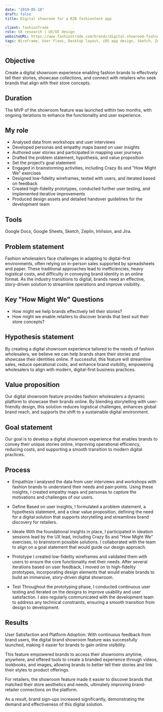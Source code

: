 ```yaml
---
date: "2019-05-18"
draft: false
title: Digital showroom for a B2B fashiontech app

client: fashionTrade
role: UX research | UX/UI design
websiteURL: https://www.fashiontrade.com/brands/digital-showroom-fashion/
tags: Wireframe, User flows, Desktop layout, iOS app design, Sketch, Zeplin, InVision
---
```


## Objective
Create a digital showroom experience enabling fashion brands to effectively tell their stories, showcase collections, and connect with retailers who seek brands that align with their store concepts.

## Duration
The MVP of the showroom feature was launched within two months, with ongoing iterations to enhance the functionality and user experience.

## My role
- Analysed data from workshops and user interviews
- Developed personas and empathy maps based on user insights
- Authored user stories and participated in mapping user journeys
- Drafted the problem statement, hypothesis, and value proposition
- Set the project’s goal statement
- Engaged in brainstorming activities, including Crazy 8s and "How Might We" exercises
- Designed low-fidelity wireframes, tested with users, and iterated based on feedback
- Created high-fidelity prototypes, conducted further user testing, and implemented iterative improvements
- Produced design assets and detailed handover guidelines for the development team

## Tools
Google Docs, Google Sheets, Sketch, Zeplin, InVision, and Jira.

## Problem statement
Fashion wholesalers face challenges in adapting to digital-first environments, often relying on in-person sales supported by spreadsheets and paper. These traditional approaches lead to inefficiencies, heavy logistical costs, and difficulty in conveying brand identity in an online format. As the industry transitions to digital, brands need an effective, story-driven solution to streamline operations and improve visibility.

## Key "How Might We" Questions

- How might we help brands effectively tell their stories?
- How might we enable retailers to discover brands that best suit their store concepts?


## Hypothesis statement
By creating a digital showroom experience tailored to the needs of fashion wholesalers, we believe we can help brands share their stories and showcase their identities online. If successful, this feature will streamline sales, reduce operational costs, and enhance brand visibility, empowering wholesalers to align with modern, digital-first business practices.

## Value proposition
Our digital showroom feature provides fashion wholesalers a dynamic platform to showcase their brands online. By blending storytelling with user-friendly design, this solution reduces logistical challenges, enhances global brand reach, and supports the shift to a sustainable digital environment.

## Goal statement
Our goal is to develop a digital showroom experience that enables brands to convey their unique stories online, improving operational efficiency, reducing costs, and supporting a smooth transition to modern digital practices.

## Process

- Empathize
I analysed the data from user interviews and workshops with fashion brands to understand their needs and pain points. Using these insights, I created empathy maps and personas to capture the motivations and challenges of our users.

- Define
Based on user insights, I formulated a problem statement, a hypothesis statement, and a clear value proposition, defining the need for a digital solution that supports storytelling and streamlines brand discovery for retailers.

- Ideate
With the foundational insights in place, I participated in ideation sessions lead by the UX lead, including Crazy 8s and "How Might We" exercises, to brainstorm possible solutions. I collaborated with the team to align on a goal statement that would guide our design approach.

- Prototype
I created low-fidelity wireframes and validated them with users to ensure the core functionality met their needs. After several iterations based on user feedback, I moved on to high-fidelity prototypes, incorporating design elements that would enable brands to build an immersive, story-driven digital showroom.

- Test
Throughout the prototyping phase, I conducted continuous user testing and iterated on the designs to improve usability and user satisfaction. I also regularly communicated with the development team to address any technical constraints, ensuring a smooth transition from design to development.

## Results

User Satisfaction and Platform Adoption:
With continuous feedback from brand users, the digital brand showroom feature was successfully launched, making it easier for brands to gain online visibility.

This feature empowered brands to access their showrooms anytime, anywhere, and offered tools to create a branded experience through videos, lookbooks, and images, allowing brands to better tell their stories and link their styles to product offerings.

For retailers, the showroom feature made it easier to discover brands that matched their store aesthetics and needs, ultimately improving brand-retailer connections on the platform.

As a result, brand sign-ups increased significantly, demonstrating the demand and effectiveness of this digital solution.
